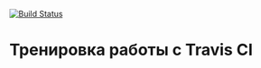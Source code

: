 [![Build Status](https://travis-ci.org/Spardoks/lab04.svg?branch=master)](https://travis-ci.org/Spardoks/lab04)
# Тренировка работы с Travis CI
